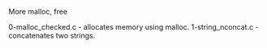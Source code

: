 More malloc, free


0-malloc_checked.c - allocates memory using malloc.
1-string_nconcat.c - concatenates two strings.

